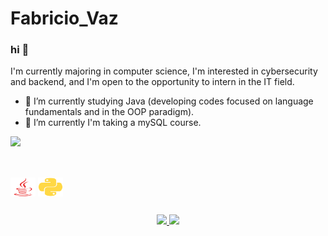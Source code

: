 # Fabricio_Vaz

### hi 👋
I'm currently majoring in computer science, I'm interested in cybersecurity and backend, and I'm open to the opportunity to intern in the IT field.
- 🔭 I’m currently studying Java (developing codes focused on language fundamentals and in the OOP paradigm).
- 🌱 I’m currently I'm taking a mySQL course.

[<img src="https://img.shields.io/badge/linkedin-%230077B5.svg?&style=for-the-badge&logo=linkedin&logoColor=white" />](https://www.linkedin.com/in/fabr%C3%ADcio-vaz-173010174/)

##
</div>
<div style="display: inline_block"><br>
  <img align="center" alt="Rafa-Js" height="30" width="40" src="https://raw.githubusercontent.com/devicons/devicon/master/icons/java/java-plain.svg">
  <img align="center" alt="Rafa-Js" height="30" width="40" src="https://raw.githubusercontent.com/devicons/devicon/master/icons/python/python-plain.svg">
</div>

##

<div align="center">
  <a href="https://github.com/VazFabricio">
  <img height="180em" src="https://github-readme-stats.vercel.app/api?username=VazFabricio&show_icons=true&theme=dracula&include_all_commits=true&count_private=true"/>
  <img height="180em" src="https://github-readme-stats.vercel.app/api/top-langs/?username=VazFabricio&layout=compact&langs_count=7&theme=dracula"/>

